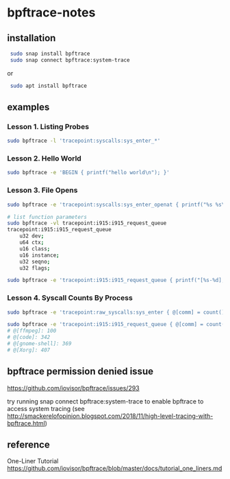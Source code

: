 # bpftrace-notes

## installation

```bash
 sudo snap install bpftrace  
 sudo snap connect bpftrace:system-trace  
```

or

```bash
 sudo apt install bpftrace  
```
## examples
### Lesson 1. Listing Probes

```bash
sudo bpftrace -l 'tracepoint:syscalls:sys_enter_*'
```

### Lesson 2. Hello World
```bash
sudo bpftrace -e 'BEGIN { printf("hello world\n"); }'
```

### Lesson 3. File Opens
```bash
sudo bpftrace -e 'tracepoint:syscalls:sys_enter_openat { printf("%s %s\n", comm, str(args->filename)); }'

# list function parameters
sudo bpftrace -vl tracepoint:i915:i915_request_queue
tracepoint:i915:i915_request_queue
    u32 dev;
    u64 ctx;
    u16 class;
    u16 instance;
    u32 seqno;
    u32 flags;

sudo bpftrace -e 'tracepoint:i915:i915_request_queue { printf("[%s-%d], %d, %llx\n", comm, pid, args->dev, args->ctx); }'
```

### Lesson 4. Syscall Counts By Process
```bash
sudo bpftrace -e 'tracepoint:raw_syscalls:sys_enter { @[comm] = count(); }'

sudo bpftrace -e 'tracepoint:i915:i915_request_queue { @[comm] = count(); }'
# @[ffmpeg]: 100
# @[code]: 342
# @[gnome-shell]: 369
# @[Xorg]: 407

```


## bpftrace permission denied issue
https://github.com/iovisor/bpftrace/issues/293

try running snap connect bpftrace:system-trace to enable bpftrace to access system tracing 
(see http://smackerelofopinion.blogspot.com/2018/11/high-level-tracing-with-bpftrace.html)

## reference

One-Liner Tutorial
https://github.com/iovisor/bpftrace/blob/master/docs/tutorial_one_liners.md
